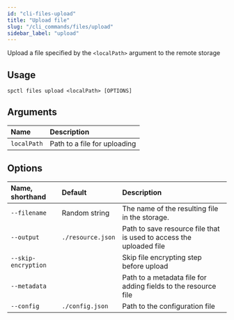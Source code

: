 ```yaml
---
id: "cli-files-upload"
title: "Upload file"
slug: "/cli_commands/files/upload"
sidebar_label: "upload"
---
```


Upload a file specified by the `<localPath>` argument to the remote storage

## Usage

```
spctl files upload <localPath> [OPTIONS]
```

## Arguments

|**Name**|**Description**|
| :- | :- |
|`localPath`|Path to a file for uploading|

## Options

|**Name, shorthand**|**Default**|**Description**|
| :- | :- | :- |
|`--filename`|Random string|The name of the resulting file in the storage. |
|`--output`|`./resource.json`|Path to save resource file that is used to access the uploaded file|
|`--skip-encryption`||Skip file encrypting step before upload|
|`--metadata`||Path to a metadata file for adding fields to the resource file|
|`--config`|`./config.json`|Path to the configuration file|
